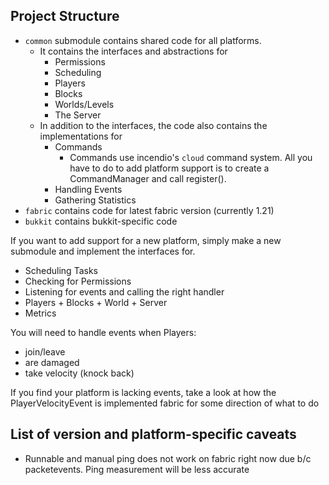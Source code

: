 ## Project Structure

- `common` submodule contains shared code for all platforms.
  - It contains the interfaces and abstractions for
    - Permissions
    - Scheduling
    - Players
    - Blocks
    - Worlds/Levels
    - The Server
  - In addition to the interfaces, the code also contains the implementations for
    - Commands
      - Commands use incendio's `cloud` command system. All you have to do to add platform support is to create a CommandManager and call register(). 
    - Handling Events
    - Gathering Statistics
- `fabric` contains code for latest fabric version (currently 1.21)
- `bukkit` contains bukkit-specific code

If you want to add support for a new platform, simply make a new submodule and implement the interfaces for.
- Scheduling Tasks
- Checking for Permissions
- Listening for events and calling the right handler
- Players + Blocks + World + Server
- Metrics

You will need to handle events when Players:
- join/leave
- are damaged
- take velocity (knock back)

If you find your platform is lacking events, take a look at how the PlayerVelocityEvent is implemented fabric for some direction of what to do


## List of version and platform-specific caveats
- Runnable and manual ping does not work on fabric right now due b/c packetevents. Ping measurement will be less accurate